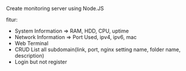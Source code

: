 Create monitoring server using Node.JS

fitur:
 - System Information   => RAM, HDD, CPU, uptime
 - Network Information  => Port Used, ipv4, ipv6, mac
 - Web Terminal
 - CRUD List all subdomain(link, port, nginx setting name, folder name, description)
 - Login but not register